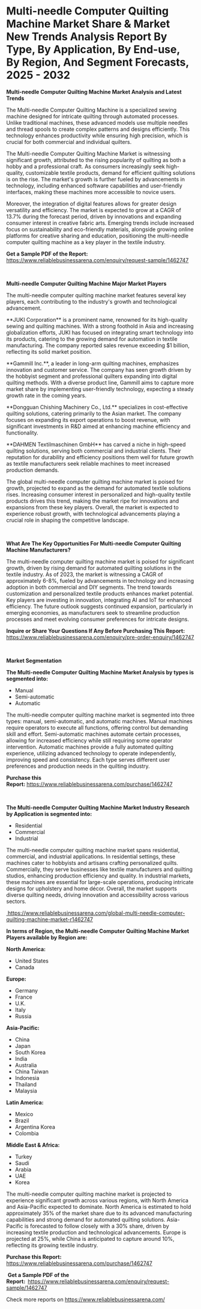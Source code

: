 <p><h1>Multi-needle Computer Quilting Machine Market Share & Market New Trends Analysis Report By Type, By Application, By End-use, By Region, And Segment Forecasts, 2025 - 2032</h1></p><p><strong>Multi-needle Computer Quilting Machine Market Analysis and Latest Trends</strong></p>
<p><p>The Multi-needle Computer Quilting Machine is a specialized sewing machine designed for intricate quilting through automated processes. Unlike traditional machines, these advanced models use multiple needles and thread spools to create complex patterns and designs efficiently. This technology enhances productivity while ensuring high precision, which is crucial for both commercial and individual quilters.</p><p>The Multi-needle Computer Quilting Machine Market is witnessing significant growth, attributed to the rising popularity of quilting as both a hobby and a professional craft. As consumers increasingly seek high-quality, customizable textile products, demand for efficient quilting solutions is on the rise. The market's growth is further fueled by advancements in technology, including enhanced software capabilities and user-friendly interfaces, making these machines more accessible to novice users.</p><p>Moreover, the integration of digital features allows for greater design versatility and efficiency. The market is expected to grow at a CAGR of 13.7% during the forecast period, driven by innovations and expanding consumer interest in creative fabric arts. Emerging trends include increased focus on sustainability and eco-friendly materials, alongside growing online platforms for creative sharing and education, positioning the multi-needle computer quilting machine as a key player in the textile industry.</p></p>
<p><strong>Get a Sample PDF of the Report:&nbsp;</strong> <a href="https://www.reliablebusinessarena.com/enquiry/request-sample/1462747?utm_campaign=2004&utm_medium=2&utm_source=Github&utm_content=ia&utm_term=27022025&utm_id=multi-needle-computer-quilting-machine">https://www.reliablebusinessarena.com/enquiry/request-sample/1462747</a></p>
<p>&nbsp;</p>
<p><strong>Multi-needle Computer Quilting Machine Major Market Players</strong></p>
<p><p>The multi-needle computer quilting machine market features several key players, each contributing to the industry's growth and technological advancement. </p><p>**JUKI Corporation** is a prominent name, renowned for its high-quality sewing and quilting machines. With a strong foothold in Asia and increasing globalization efforts, JUKI has focused on integrating smart technology into its products, catering to the growing demand for automation in textile manufacturing. The company reported sales revenue exceeding $1 billion, reflecting its solid market position.</p><p>**Gammill Inc.**, a leader in long-arm quilting machines, emphasizes innovation and customer service. The company has seen growth driven by the hobbyist segment and professional quilters expanding into digital quilting methods. With a diverse product line, Gammill aims to capture more market share by implementing user-friendly technology, expecting a steady growth rate in the coming years.</p><p>**Dongguan Chishing Machinery Co., Ltd.** specializes in cost-effective quilting solutions, catering primarily to the Asian market. The company focuses on expanding its export operations to boost revenue, with significant investments in R&D aimed at enhancing machine efficiency and functionality.</p><p>**DAHMEN Textilmaschinen GmbH** has carved a niche in high-speed quilting solutions, serving both commercial and industrial clients. Their reputation for durability and efficiency positions them well for future growth as textile manufacturers seek reliable machines to meet increased production demands.</p><p>The global multi-needle computer quilting machine market is poised for growth, projected to expand as the demand for automated textile solutions rises. Increasing consumer interest in personalized and high-quality textile products drives this trend, making the market ripe for innovations and expansions from these key players. Overall, the market is expected to experience robust growth, with technological advancements playing a crucial role in shaping the competitive landscape.</p></p>
<p>&nbsp;</p>
<p><strong>What Are The Key Opportunities For Multi-needle Computer Quilting Machine Manufacturers?</strong></p>
<p><p>The multi-needle computer quilting machine market is poised for significant growth, driven by rising demand for automated quilting solutions in the textile industry. As of 2023, the market is witnessing a CAGR of approximately 6-8%, fueled by advancements in technology and increasing adoption in both commercial and DIY segments. The trend towards customization and personalized textile products enhances market potential. Key players are investing in innovation, integrating AI and IoT for enhanced efficiency. The future outlook suggests continued expansion, particularly in emerging economies, as manufacturers seek to streamline production processes and meet evolving consumer preferences for intricate designs.</p></p>
<p><strong>Inquire or Share Your Questions If Any Before Purchasing This Report:</strong> <a href="https://www.reliablebusinessarena.com/enquiry/pre-order-enquiry/1462747?utm_campaign=2004&utm_medium=2&utm_source=Github&utm_content=ia&utm_term=27022025&utm_id=multi-needle-computer-quilting-machine">https://www.reliablebusinessarena.com/enquiry/pre-order-enquiry/1462747</a></p>
<p>&nbsp;</p>
<p><strong>Market Segmentation</strong></p>
<p><strong>The Multi-needle Computer Quilting Machine Market Analysis by types is segmented into:</strong></p>
<p><ul><li>Manual</li><li>Semi-automatic</li><li>Automatic</li></ul></p>
<p><p>The multi-needle computer quilting machine market is segmented into three types: manual, semi-automatic, and automatic machines. Manual machines require operators to execute all functions, offering control but demanding skill and effort. Semi-automatic machines automate certain processes, allowing for increased efficiency while still requiring some operator intervention. Automatic machines provide a fully automated quilting experience, utilizing advanced technology to operate independently, improving speed and consistency. Each type serves different user preferences and production needs in the quilting industry.</p></p>
<p><strong>Purchase this Report:&nbsp;</strong><a href="https://www.reliablebusinessarena.com/purchase/1462747?utm_campaign=2004&utm_medium=2&utm_source=Github&utm_content=ia&utm_term=27022025&utm_id=multi-needle-computer-quilting-machine">https://www.reliablebusinessarena.com/purchase/1462747</a></p>
<p>&nbsp;</p>
<p><strong>The Multi-needle Computer Quilting Machine Market Industry Research by Application is segmented into:</strong></p>
<p><ul><li>Residential</li><li>Commercial</li><li>Industrial</li></ul></p>
<p><p>The multi-needle computer quilting machine market spans residential, commercial, and industrial applications. In residential settings, these machines cater to hobbyists and artisans crafting personalized quilts. Commercially, they serve businesses like textile manufacturers and quilting studios, enhancing production efficiency and quality. In industrial markets, these machines are essential for large-scale operations, producing intricate designs for upholstery and home décor. Overall, the market supports diverse quilting needs, driving innovation and accessibility across various sectors.</p></p>
<p><a href="https://www.reliablebusinessarena.com/global-multi-needle-computer-quilting-machine-market-r1462747?utm_campaign=2004&utm_medium=2&utm_source=Github&utm_content=ia&utm_term=27022025&utm_id=multi-needle-computer-quilting-machine">&nbsp;https://www.reliablebusinessarena.com/global-multi-needle-computer-quilting-machine-market-r1462747</a></p>
<p><strong>In terms of Region, the Multi-needle Computer Quilting Machine Market Players available by Region are:</strong></p>
<p>
    <p> <strong> North America: </strong>
        <ul>
            <li>United States</li>
            <li>Canada</li>
        </ul>
        </p> 
    <p> <strong> Europe: </strong>
        <ul>
            <li>Germany</li>
            <li>France</li>
            <li>U.K.</li>
            <li>Italy</li>
            <li>Russia</li>
        </ul>
        </p> 
    <p> <strong> Asia-Pacific: </strong>
        <ul>
            <li>China</li>
            <li>Japan</li>
            <li>South Korea</li>
            <li>India</li>
            <li>Australia</li>
            <li>China Taiwan</li>
            <li>Indonesia</li>
            <li>Thailand</li>
            <li>Malaysia</li>
        </ul>
        </p> 
    <p> <strong> Latin America: </strong>
        <ul>
            <li>Mexico</li>
            <li>Brazil</li>
            <li>Argentina Korea</li>
            <li>Colombia</li>
        </ul>
        </p> 
    <p> <strong> Middle East & Africa: </strong>
        <ul>
            <li>Turkey</li>
            <li>Saudi</li>
            <li>Arabia</li>
            <li>UAE</li>
            <li>Korea</li>
        </ul>
    </p>
    </p>
<p><p>The multi-needle computer quilting machine market is projected to experience significant growth across various regions, with North America and Asia-Pacific expected to dominate. North America is estimated to hold approximately 35% of the market share due to its advanced manufacturing capabilities and strong demand for automated quilting solutions. Asia-Pacific is forecasted to follow closely with a 30% share, driven by increasing textile production and technological advancements. Europe is projected at 25%, while China is anticipated to capture around 10%, reflecting its growing textile industry.</p></p>
<p><strong>Purchase this Report: </strong><a href="https://www.reliablebusinessarena.com/purchase/1462747?utm_campaign=2004&utm_medium=2&utm_source=Github&utm_content=ia&utm_term=27022025&utm_id=multi-needle-computer-quilting-machine">https://www.reliablebusinessarena.com/purchase/1462747</a></p>
<p>&nbsp;<strong>Get a Sample PDF of the Report:&nbsp;&nbsp;</strong><a href="https://www.reliablebusinessarena.com/enquiry/request-sample/1462747?utm_campaign=2004&utm_medium=2&utm_source=Github&utm_content=ia&utm_term=27022025&utm_id=multi-needle-computer-quilting-machine">https://www.reliablebusinessarena.com/enquiry/request-sample/1462747</a></p>
<p><strong></strong></p>
<p>Check more reports on <a href="https://www.reliablebusinessarena.com/?utm_campaign=2004&utm_medium=2&utm_source=Github&utm_content=ia&utm_term=27022025&utm_id=multi-needle-computer-quilting-machine">https://www.reliablebusinessarena.com/</a></p>